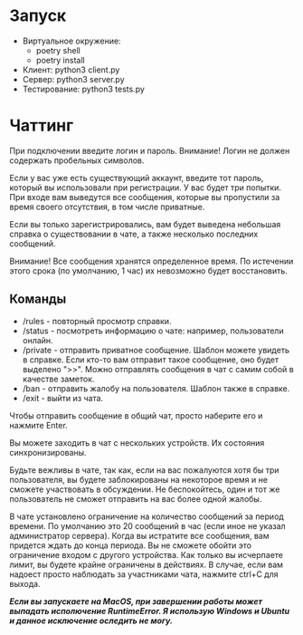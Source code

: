 # Запуск

- Виртуальное окружение:
    * poetry shell
    * poetry install
- Клиент: python3 client.py
- Сервер: python3 server.py
- Тестирование: python3 tests.py



# Чаттинг

При подключении введите логин и пароль.
Внимание! Логин не должен содержать пробельных символов.

Если у вас уже есть существующий аккаунт, введите тот пароль, который вы использовали при регистрации.
У вас будет три попытки.
При входе вам выведутся все сообщения, которые вы пропустили за время своего отсутствия, в том числе приватные.

Если вы только зарегистрировались, вам будет выведена небольшая справка о существовании в чате, а также несколько последних сообщений.

Внимание! Все сообщения хранятся определенное время. По истечении этого срока (по умолчанию, 1 час) их невозможно будет восстановить.

## Команды
* /rules - повторный просмотр справки.
* /status - посмотреть информацию о чате: например, пользователи онлайн.
* /private - отправить приватное сообщение. Шаблон можете увидеть в справке. Если кто-то вам отправит такое сообщение, оно будет выделено ">>". Можно отправлять сообщения в чат с самим собой в качестве заметок.
* /ban - отправить жалобу на пользователя. Шаблон также в справке.
* /exit - выйти из чата.

Чтобы отправить сообщение в общий чат, просто наберите его и нажмите Enter.

Вы можете заходить в чат с нескольких устройств. Их состояния синхронизированы.

Будьте вежливы в чате, так как, если на вас пожалуются хотя бы три пользователя, вы будете заблокированы на некоторое время и не сможете участвовать в обсуждении.
Не беспокойтесь, один и тот же пользователь не сможет отправить на вас более одной жалобы.

В чате установлено ограничение на количество сообщений за период времени.
По умолчанию это 20 сообщений в час (если иное не указал администратор сервера).
Когда вы истратите все сообщения, вам придется ждать до конца периода.
Вы не сможете обойти это ограничение входом с другого устройства.
Как только вы исчерпаете лимит, вы будете крайне ограничены в действиях.
В случае, если вам надоест просто наблюдать за участниками чата, нажмите ctrl+C для выхода.


***Если вы запускаете на MacOS, при завершении работы может выпадать исполючение RuntimeError. Я использую Windows и Ubuntu и данное исключение оследить не могу.***

